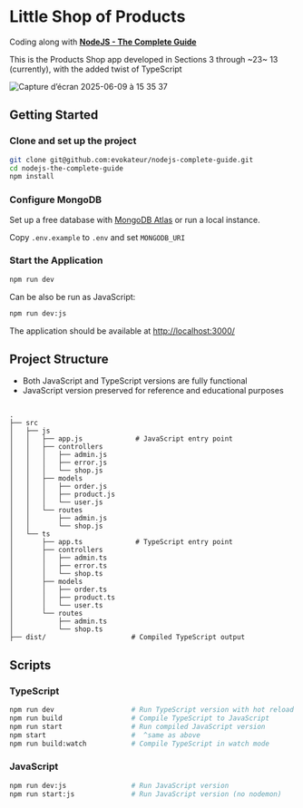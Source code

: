 # Little Shop of Products

Coding along with [**NodeJS - The Complete Guide**](https://www.udemy.com/course/nodejs-the-complete-guide/)

This is the Products Shop app developed in Sections 3 through ~23~ 13
(currently), with the added twist of TypeScript

![Capture d’écran 2025-06-09 à 15 35 37](https://github.com/user-attachments/assets/1774c6ff-8eb2-4934-925c-04af2c2902ad)

## Getting Started

### Clone and set up the project

```sh
git clone git@github.com:evokateur/nodejs-complete-guide.git
cd nodejs-the-complete-guide
npm install
```

### Configure MongoDB

Set up a free database with
[MongoDB Atlas](https://www.mongodb.com/atlas/database) or run a local instance.

Copy `.env.example` to `.env` and set `MONGODB_URI`

### Start the Application

```sh
npm run dev
```

Can be also be run as JavaScript:

```sh
npm run dev:js
```

The application should be available at <http://localhost:3000/>

## Project Structure

- Both JavaScript and TypeScript versions are fully functional
- JavaScript version preserved for reference and educational purposes

```

.
├── src
│   ├── js
│   │   ├── app.js             # JavaScript entry point
│   │   ├── controllers
│   │   │   ├── admin.js
│   │   │   ├── error.js
│   │   │   └── shop.js
│   │   ├── models
│   │   │   ├── order.js
│   │   │   ├── product.js
│   │   │   └── user.js
│   │   └── routes
│   │       ├── admin.js
│   │       └── shop.js
│   └── ts
│       ├── app.ts             # TypeScript entry point
│       ├── controllers
│       │   ├── admin.ts
│       │   ├── error.ts
│       │   └── shop.ts
│       ├── models
│       │   ├── order.ts
│       │   ├── product.ts
│       │   └── user.ts
│       └── routes
│           ├── admin.ts
│           └── shop.ts
├── dist/                     # Compiled TypeScript output
```

## Scripts

### TypeScript

```bash
npm run dev                   # Run TypeScript version with hot reload
npm run build                 # Compile TypeScript to JavaScript
npm run start                 # Run compiled JavaScript version
npm start                     #  ^same as above
npm run build:watch           # Compile TypeScript in watch mode
```

### JavaScript

```bash
npm run dev:js                # Run JavaScript version
npm run start:js              # Run JavaScript version (no nodemon)
```
